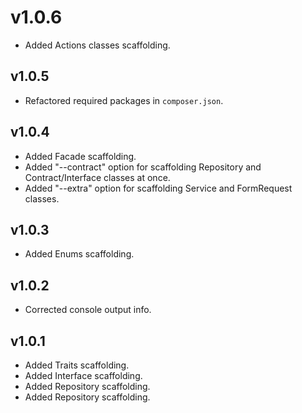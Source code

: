 # v1.0.6

- Added Actions classes scaffolding.

## v1.0.5

- Refactored required packages in `composer.json`.

## v1.0.4

- Added Facade scaffolding.
- Added "--contract" option for scaffolding Repository and Contract/Interface classes at once.
- Added "--extra" option for scaffolding Service and FormRequest classes.

## v1.0.3

- Added Enums scaffolding.

## v1.0.2

- Corrected console output info.

## v1.0.1

- Added Traits scaffolding.
- Added Interface scaffolding.
- Added Repository scaffolding.
- Added Repository scaffolding.
